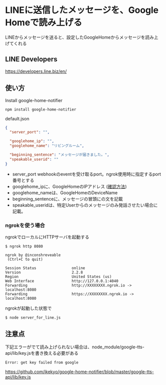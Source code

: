 # LINEに送信したメッセージを、Google Homeで読み上げる
LINEからメッセージを送ると、設定したGoogleHomeからメッセージを読み上げてくれる

## LINE Developers
https://developers.line.biz/en/

## 使い方
Install google-home-notifier
```shell
npm install google-home-notifier
```

default.json
```json
{
  "server_port": "",

  "googlehome_ip": "",
  "googlehome_name": "リビングルーム",

  "beginning_sentence": "メッセージが届きました。",
  "speakable_userid": ""
}
```
- server_port 
webhookのeventを受け取るport。ngrok使用時に指定するport番号とする
- googlehome_ipに、GoogleHomeのIPアドレス ([確認方法](https://qiita.com/nigo1973/items/15b403b7658d6276946f))
- googlehome_nameは、GoogleHomeのDeviceName
- beginning_sentenceに、メッセージの冒頭にの文を記載
- speakable_useridは、特定Userからのメッセージのみ発話させたい場合に記載。

### ngrokを使う場合


ngrokでローカルにHTTPサーバを起動する
```
$ ngrok http 8080

ngrok by @inconshreveable
 (Ctrl+C to quit)

Session Status                online
Version                       2.2.8
Region                        United States (us)
Web Interface                 http://127.0.0.1:4040
Forwarding                    http://XXXXXXXX.ngrok.io -> localhost:8080
Forwarding                    https://XXXXXXXX.ngrok.io -> localhost:8080
```

ngrokが起動した状態で
```
$ node server_for_line.js
```

## 注意点
下記エラーがでて読み上げられない場合は、node_module/google-tts-api/lib/key.jsを書き換える必要がある
```
Error: get key failed from google
```
https://github.com/ikekyo/google-home-notifier/blob/master/google-tts-api/lib/key.js
